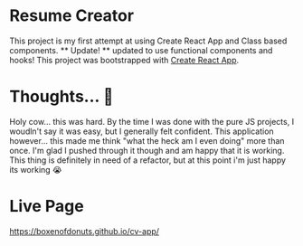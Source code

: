 # Resume Creator
This project is my first attempt at using Create React App and Class based components.
** Update! ** updated to use functional components and hooks!
This project was bootstrapped with [Create React App](https://github.com/facebook/create-react-app).

# Thoughts... :thinking:
Holy cow... this was hard. By the time I was done with the pure JS projects, I woudln't say it was easy, but I generally felt confident. This application however... this made me think "what the heck am I even doing" more than once. I'm glad I pushed through it though and am happy that it is working. This thing is definitely in need of a refactor, but at this point i'm just happy its working :sob:

# Live Page
https://boxenofdonuts.github.io/cv-app/
